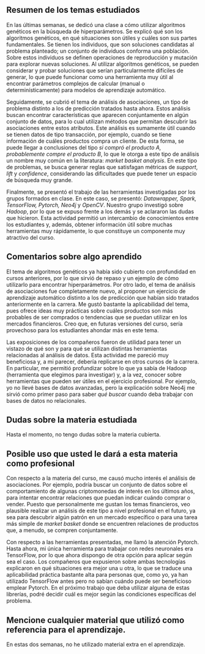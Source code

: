 ## Resumen de los temas estudiados

En las últimas semanas, se dedicó una clase a cómo utilizar algoritmos genéticos en la búsqueda de hiperparámetros. Se explicó qué son los algoritmos genéticos, en qué situaciones son útiles y cuáles son sus partes fundamentales. Se tienen los individuos, que son soluciones candidatas al problema planteado; un conjunto de individuos conforma una población. Sobre estos individuos se definen operaciones de reproducción y mutación para explorar nuevas soluciones. Al utilizar algoritmos genéticos, se pueden considerar y probar soluciones que serían particularmente difíciles de generar, lo que puede funcionar como una herramienta muy útil al encontrar parámetros complejos de calcular (manual o determinísticamente) para modelos de aprendizaje automático.

Seguidamente, se cubrió el tema de análisis de asociaciones, un tipo de problema distinto a los de predicción tratados hasta ahora. Estos análisis buscan encontrar características que aparecen conjuntamente en algún conjunto de datos, para lo cual utilizan métodos que permitan descubrir las asociaciones entre estos atributos. Este análisis es sumamente útil cuando se tienen datos de tipo transacción, por ejemplo, cuando se tiene información de cuáles productos compra un cliente. De esta forma, se puede llegar a conclusiones del tipo *si compró el producto A, probablemente compre el producto B*, lo que le otorga a este tipo de análisis un nombre muy común en la literatura: *market basket analysis*. En este tipo de problemas, se busca generar reglas que satisfagan métricas de *support*, *lift* y *confidence*, considerando las dificultades que puede tener un espacio de búsqueda muy grande. 

Finalmente, se presentó el trabajo de las herramientas investigadas por los grupos formados en clase. En este caso, se presentó: *Datawrapper, Spark, TensorFlow, Pytorch, Neo4j* y 
*OpenCV*. Nuestro grupo investigó sobre *Hadoop*, por lo que se expuso frente a los demás y se aclararon las dudas que hicieron. Esta actividad permitió un intercambio de conocimientos entre los estudiantes y, además, obtener información útil sobre muchas herramientas muy rápidamente, lo que constituye un componente muy atractivo del curso.

## Comentarios sobre algo aprendido

El tema de algoritmos genéticos ya había sido cubierto con profundidad en cursos anteriores, por lo que sirvió de repaso y un ejemplo de cómo utilizarlo para encontrar hiperparámetros. Por otro lado, el tema de análisis de asociaciones fue completamente nuevo, al proponer un ejercicio de aprendizaje automático distinto a los de predicción que habían sido tratados anteriormente en la carrera. Me gustó bastante la aplicabilidad del tema, pues ofrece ideas muy prácticas sobre cuáles productos son más probables de ser comprados o tendencias que se puedan utilizar en los mercados financieros. Creo que, en futuras versiones del curso, sería provechoso para los estudiantes ahondar más en este tema.

Las exposiciones de los compañeros fueron de utilidad para tener un vistazo de qué son y para qué se utilizan distintas herramientas relacionadas al análisis de datos. Esta actividad me pareció muy beneficiosa y, a mi parecer, debería replicarse en otros cursos de la carrera. En particular, me permitió profundizar sobre lo que ya sabía de Hadoop (herramienta que elegimos para investigar) y, a la vez, conocer sobre herramientas que pueden ser útiles en el ejercicio profesional. Por ejemplo, yo no llevé bases de datos avanzadas, pero la explicación sobre Neo4j me sirvió como primer paso para saber *qué buscar* cuando deba trabajar con bases de datos no relacionales.

## Dudas sobre la materia estudiada
Hasta el momento, no tengo dudas sobre la materia cubierta. 

## Posible uso que usted le dará a esta materia como profesional

Con respecto a la materia del curso, me causó mucho interés el análisis de asociaciones. Por ejemplo, podría buscar un conjunto de datos sobre el comportamiento de algunas criptomonedas de interés en los últimos años, para intentar encontrar relaciones que puedan indicar cuándo comprar o vender. Puesto que personalmente me gustan los temas financieros, veo plausible realizar un análisis de este tipo a nivel profesional en el futuro, ya sea para descubrir algún patrón en un mercado específico o para una tarea más simple de *market basket* donde se encuentren relaciones de productos que, a menudo, se compren conjuntamente.

Con respecto a las herramientas presentadas, me llamó la atención Pytorch. Hasta ahora, mi única herramienta para trabajar con redes neuronales era TensorFlow, por lo que ahora dispongo de otra opción para aplicar según sea el caso. Los compañeros que expusieron sobre ambas tecnologías explicaron en qué situaciones era mejor una u otra, lo que se traduce una aplicabilidad práctica bastante alta para personas que, como yo, ya han utilizado TensorFlow antes pero no sabían cuándo puede ser beneficioso emplear Pytorch. En el próximo trabajo que deba utilizar alguna de estas librerías, podré decidir cuál es mejor según las condiciones específicas del problema.

## Mencione cualquier material que utilizó como referencia para el aprendizaje.
En estas dos semanas, no he utilizado material extra en el aprendizaje.